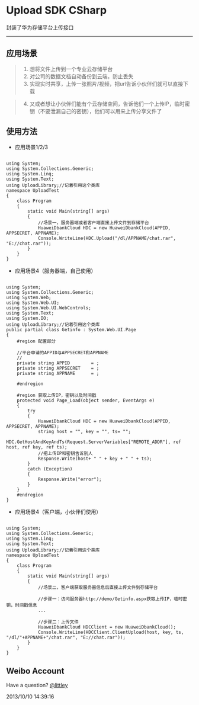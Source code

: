 Upload SDK CSharp
=====================
封装了华为存储平台上传接口
* * *

应用场景
-----------
> 1. 想将文件上传到一个专业云存储平台
> 2. 对公司的数据文档自动备份到云端，防止丢失
> 3. 实现实时共享，上传一张照片/视频，把url告诉小伙伴们就可以直接下载

> 4. 又或者想让小伙伴们能有个云存储空间，告诉他们一个上传IP，临时密钥（不要泄漏自己的密钥），他们可以用来上传分享文件了

使用方法
----------

*	应用场景1/2/3
<pre><code>
using System;
using System.Collections.Generic;
using System.Linq;
using System.Text;
using UploadLibrary;//记着引用这个类库
namespace UploadTest
{
    class Program
    {
        static void Main(string[] args)
        {
            //场景一，服务器端或者客户端直接上传文件到存储平台
            HuaweiDbankCloud HDC = new HuaweiDbankCloud(APPID, APPSECRET, APPNAME);
            Console.WriteLine(HDC.Upload("/dl/APPNAME/chat.rar", "E://chat.rar"));
        }
    }
}
</code></pre>

*   应用场景4（服务器端，自己使用）
<pre><code>
using System;
using System.Collections.Generic;
using System.Web;
using System.Web.UI;
using System.Web.UI.WebControls;
using System.Text;
using System.IO;
using UploadLibrary;//记着引用这个类库
public partial class Getinfo : System.Web.UI.Page
{
    #region 配置部分

    //平台申请的APPID与APPSECRET和APPNAME
    //
    private string APPID        = ;
    private string APPSECRET    = ;
    private string APPNAME      = ;

    #endregion

    #region 获取上传IP，密钥以及时间戳
    protected void Page_Load(object sender, EventArgs e)
    {
        try
        {
            HuaweiDbankCloud HDC = new HuaweiDbankCloud(APPID, APPSECRET, APPNAME);
            string host = "", key = "", ts= "";
            HDC.GetHostAndKeyAndTs(Request.ServerVariables["REMOTE_ADDR"], ref host, ref key, ref ts);
            //把上传IP和密钥告诉别人
            Response.Write(host+ " " + key + " " + ts);
        }
        catch (Exception)
        {
            Response.Write("error");
        }
    }
    #endregion
}
</code></pre>

*   应用场景4（客户端，小伙伴们使用）
<pre><code>
using System;
using System.Collections.Generic;
using System.Linq;
using System.Text;
using UploadLibrary;//记着引用这个类库
namespace UploadTest
{
    class Program
    {
        static void Main(string[] args)
        {
            //场景二，客户端获取服务器信息后直接上传文件到存储平台
			
			//步骤一：访问服务器http://demo/Getinfo.aspx获取上传IP，临时密钥，时间戳信息
			...
			
			//步骤二：上传文件
			HuaweiDbankCloud HDCClient = new HuaweiDbankCloud();
            Console.WriteLine(HDCClient.ClientUpload(host, key, ts, "/dl/"+APPNAME+"/chat.rar", "E://chat.rar"));
        }
    }
}
</code></pre>

Weibo Account
-------------

Have a question? [@littley](http://weibo.com/littley)

2013/10/10 14:39:16 
